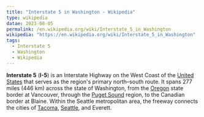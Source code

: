 ```yaml
---
title: "Interstate 5 in Washington - Wikipedia"
type: wikipedia
datae: 2023-08-05
permalink: /en.wikipedia.org/wiki/Interstate_5_in_Washington
wikipedia: "https://en.wikipedia.org/wiki/Interstate_5_in_Washington"
tags:
  - Interstate 5
  - Washington
  - Wikipedia
---
```

**Interstate 5** (**I-5**) is an Interstate Highway on the West Coast of the [United States](/en.wikipedia.org/wiki/United_States) that serves as the region's primary north–south route. It spans 277 miles (446 km) across the state of Washington, from the [Oregon](/en.wikipedia.org/wiki/Oregon) state border at Vancouver, through the [Puget Sound](/en.wikipedia.org/wiki/Puget_Sound) region, to the Canadian border at Blaine. Within the Seattle metropolitan area, the freeway connects the cities of [Tacoma](/en.wikipedia.org/wiki/Tacoma,_Washington), [Seattle](/en.wikipedia.org/wiki/Seattle), and Everett.